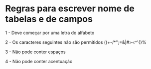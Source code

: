 # Regras para escrever nome de tabelas e de campos

1 - Deve começar por uma letra do alfabeto

2 - Os caracteres seguintes não são permitidos
()+-/*";=&|#><^'{}%

3 - Não pode conter espaços

4 - Não pode conter acentuação